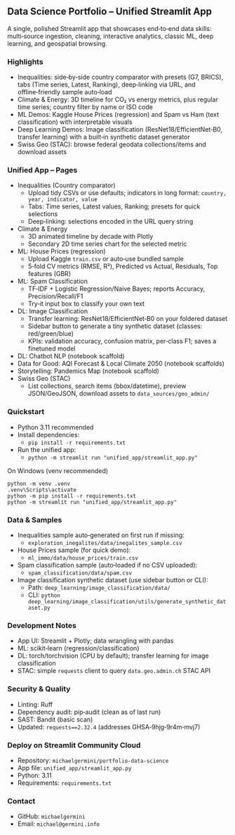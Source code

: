 ## Data Science Portfolio – Unified Streamlit App

A single, polished Streamlit app that showcases end‑to‑end data skills: multi‑source ingestion, cleaning, interactive analytics, classic ML, deep learning, and geospatial browsing.

### Highlights
- Inequalities: side‑by‑side country comparator with presets (G7, BRICS), tabs (Time series, Latest, Ranking), deep‑linking via URL, and offline‑friendly sample auto‑load
- Climate & Energy: 3D timeline for CO₂ vs energy metrics, plus regular time series; country filter by name or ISO code
- ML Demos: Kaggle House Prices (regression) and Spam vs Ham (text classification) with interpretable visuals
- Deep Learning Demos: Image classification (ResNet18/EfficientNet‑B0, transfer learning) with a built‑in synthetic dataset generator
- Swiss Geo (STAC): browse federal geodata collections/items and download assets

### Unified App – Pages
- Inequalities (Country comparator)
  - Upload tidy CSVs or use defaults; indicators in long format: `country, year, indicator, value`
  - Tabs: Time series, Latest values, Ranking; presets for quick selections
  - Deep‑linking: selections encoded in the URL query string
- Climate & Energy
  - 3D animated timeline by decade with Plotly
  - Secondary 2D time series chart for the selected metric
- ML: House Prices (regression)
  - Upload Kaggle `train.csv` or auto‑use bundled sample
  - 5‑fold CV metrics (RMSE, R²), Predicted vs Actual, Residuals, Top features (GBR)
- ML: Spam Classification
  - TF‑IDF + Logistic Regression/Naive Bayes; reports Accuracy, Precision/Recall/F1
  - Try‑it input box to classify your own text
- DL: Image Classification
  - Transfer learning: ResNet18/EfficientNet‑B0 on your foldered dataset
  - Sidebar button to generate a tiny synthetic dataset (classes: red/green/blue)
  - KPIs: validation accuracy, confusion matrix, per‑class F1; saves a finetuned model
- DL: Chatbot NLP (notebook scaffold)
- Data for Good: AQI Forecast & Local Climate 2050 (notebook scaffolds)
- Storytelling: Pandemics Map (notebook scaffold)
- Swiss Geo (STAC)
  - List collections, search items (bbox/datetime), preview JSON/GeoJSON, download assets to `data_sources/geo_admin/`

### Quickstart
- Python 3.11 recommended
- Install dependencies:
  - `pip install -r requirements.txt`
- Run the unified app:
  - `python -m streamlit run "unified_app/streamlit_app.py"`

On Windows (venv recommended)
```
python -m venv .venv
.venv\Scripts\activate
python -m pip install -r requirements.txt
python -m streamlit run "unified_app/streamlit_app.py"
```

### Data & Samples
- Inequalities sample auto‑generated on first run if missing:
  - `exploration_inegalites/data/inegalites_sample.csv`
- House Prices sample (for quick demo):
  - `ml_immo/data/house_prices/train.csv`
- Spam classification sample (auto‑loaded if no CSV uploaded):
  - `spam_classification/data/spam.csv`
- Image classification synthetic dataset (use sidebar button or CLI):
  - Path: `deep_learning/image_classification/data/`
  - CLI: `python deep_learning/image_classification/utils/generate_synthetic_dataset.py`

### Development Notes
- App UI: Streamlit + Plotly; data wrangling with pandas
- ML: scikit‑learn (regression/classification)
- DL: torch/torchvision (CPU by default); transfer learning for image classification
- STAC: simple `requests` client to query `data.geo.admin.ch` STAC API

### Security & Quality
- Linting: Ruff
- Dependency audit: pip‑audit (clean as of last run)
- SAST: Bandit (basic scan)
- Updated: `requests==2.32.4` (addresses GHSA‑9hjg‑9r4m‑mvj7)

### Deploy on Streamlit Community Cloud
- Repository: `michaelgermini/portfolio-data-science`
- App file: `unified_app/streamlit_app.py`
- Python: 3.11
- Requirements: `requirements.txt`

### Contact
- GitHub: `michaelgermini`
- Email: `michael@germini.info`



